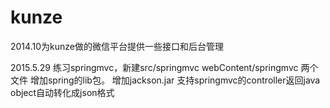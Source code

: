 # kunze
2014.10为kunze做的微信平台提供一些接口和后台管理


2015.5.29
练习springmvc，新建src/springmvc  webContent/springmvc 两个文件
增加spring的lib包。
增加jackson.jar 支持springmvc的controller返回java object自动转化成json格式

